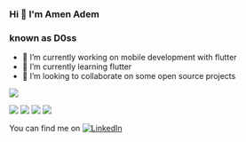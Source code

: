 ### Hi 👋 I'm Amen Adem 
### known as D0ss

- 🔭 I’m currently working on mobile development with flutter
- 🌱 I’m currently learning flutter
- 👯 I’m looking to collaborate on some open source projects
 
<img src="https://github-readme-stats.vercel.app/api?username=AmenAdem&&show_icons=true&title_color=ffffff&icon_color=bb2acf&text_color=daf7dc&bg_color=151515">
                   
                   
<img src="https://badges.pufler.dev/years/AmenAdem">         <img src ="https://img.shields.io/badge/flutter-2.8.1-blue">       <img src="https://img.shields.io/badge/dart-2.15.1%20-blue">        <img src="https://img.shields.io/badge/dart-2.15.1%20-blue">


<!-- Actual text -->

You can find me on [![LinkedIn][2.2]][2]

<!-- Icons -->

[2.2]: https://raw.githubusercontent.com/MartinHeinz/MartinHeinz/master/linkedin-3-16.png 
 

<!-- Links to your social media accounts -->

[2]: https://www.linkedin.com/in/amen-amen-1a4b321b3/
